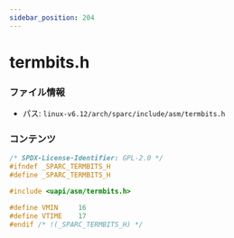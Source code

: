 ```yaml
---
sidebar_position: 204
---
```

# termbits.h

### ファイル情報

- パス: `linux-v6.12/arch/sparc/include/asm/termbits.h`

### コンテンツ

```h
/* SPDX-License-Identifier: GPL-2.0 */
#ifndef _SPARC_TERMBITS_H
#define _SPARC_TERMBITS_H

#include <uapi/asm/termbits.h>

#define VMIN     16
#define VTIME    17
#endif /* !(_SPARC_TERMBITS_H) */

```
